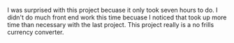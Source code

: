 I was surprised with this project becuase it only took seven hours to do. I didn't do much front end work this time becuase I noticed that took up more time than necessary with the last project. This project really is a no frills currency converter. 